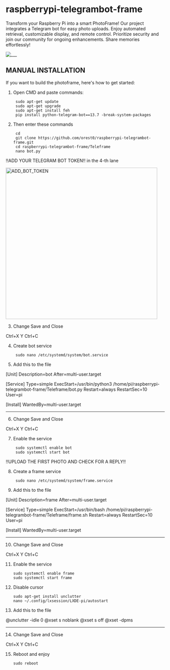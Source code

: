 # raspberrypi-telegrambot-frame

Transform your Raspberry Pi into a smart PhotoFrame! Our project integrates a Telegram bot for easy photo uploads. Enjoy automated retrieval, customizable display, and remote control. Prioritize security and join our community for ongoing enhancements. Share memories effortlessly!

![___](https://github.com/orest0/raspberrypi-telegrambot-frame/assets/15201969/f5dc8739-d76e-4640-9237-8c4b39702765)

## MANUAL INSTALLATION

If you want to build the photoframe, here's how to get started:

1. Open CMD and paste commands:

        sudo apt-get update
        sudo apt-get upgrade
        sudo apt-get install feh
        pip install python-telegram-bot==13.7 -break-system-packages

2. Then enter these commands

        cd
        git clone https://github.com/orest0/raspberrypi-telegrambot-frame.git
        cd raspberrypi-telegrambot-frame/Teleframe
        nano bot.py

!!ADD YOUR TELEGRAM BOT TOKEN!! in the 4-th lane

<img width="480" alt="ADD_BOT_TOKEN" src="https://github.com/orest0/raspberrypi-telegrambot-frame/assets/15201969/0772ab1c-2931-471b-b400-1dbc9612edeb">

3. Change Save and Close

Ctrl+X
Y
Ctrl+C

4. Create bot service

        sudo nano /etc/systemd/system/bot.service

5. Add this to the file

[Unit]
Description=bot
After=multi-user.target

[Service]
Type=simple
ExecStart=/usr/bin/python3 /home/pi/raspberrypi-telegrambot-frame/Teleframe/bot.py
Restart=always
RestartSec=10
User=pi

[Install]
WantedBy=multi-user.target

____________________________

6. Change Save and Close

Ctrl+X
Y
Ctrl+C

7. Enable the service

        sudo systemctl enable bot
        sudo systemctl start bot

!!UPLOAD THE FIRST PHOTO AND CHECK FOR A REPLY!!

8. Create a frame service

        sudo nano /etc/systemd/system/frame.service

9. Add this to the file

[Unit]
Description=frame
After=multi-user.target

[Service]
Type=simple
ExecStart=/usr/bin/bash /home/pi/raspberrypi-telegrambot-frame/Teleframe/frame.sh
Restart=always
RestartSec=10
User=pi

[Install]
WantedBy=multi-user.target

____________________________

10. Change Save and Close

Ctrl+X
Y
Ctrl+C

11. Enable the service

        sudo systemctl enable frame
        sudo systemctl start frame

12. Disable cursor

        sudo apt-get install unclutter
        nano ~/.config/lxsession/LXDE-pi/autostart

13. Add this to the file

@unclutter -idle 0
@xset s noblank
@xset s off
@xset -dpms
____________________________

14. Change Save and Close

Ctrl+X
Y
Ctrl+C

15. Reboot and enjoy

        sudo reboot
